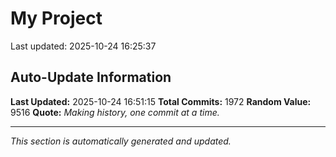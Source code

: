 # My Project


Last updated: 2025-10-24 16:25:37



























































































































































































































































































































































































































































































































































































































































































































































































































































































































































































































































































































































































































































































































































































































































































































































































































































































































































































































































































































































































































































































































































































































































































































































































































































## Auto-Update Information

**Last Updated:** 2025-10-24 16:51:15
**Total Commits:** 1972
**Random Value:** 9516
**Quote:** _Making history, one commit at a time._

---
_This section is automatically generated and updated._
